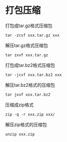 # 打包压缩


打包成tar.gz格式压缩包

```
tar -zcvf xxx.tar.gz xxx
```

解压tar.gz格式压缩包
```
tar zxvf xxx.tar.gz
```

打包成tar.bz2格式压缩包

```
tar -jcvf xxx.tar.bz2 xxx
```

解压tar.bz2格式的压缩包

```
tar jxvf xxx.tar.bz2
```

压缩成zip格式
```
zip -q -r xxx.zip xxx/
```

解压zip格式的压缩包
```
unzip xxx.zip
```
